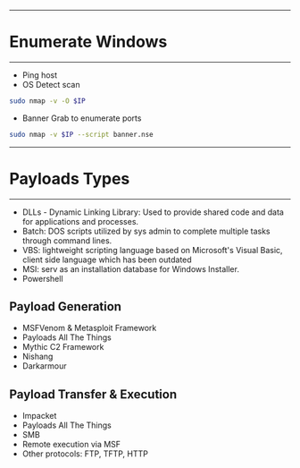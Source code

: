 ---------------
# Enumerate Windows 
-----------------------
- Ping host
- OS Detect scan
```bash
sudo nmap -v -O $IP
```
- Banner Grab to enumerate ports
```bash
sudo nmap -v $IP --script banner.nse
```

--------------------------
# Payloads Types
------------------------------
- DLLs - Dynamic Linking Library: Used to provide shared code and data for applications and processes.
- Batch: DOS scripts utilized by sys admin to complete multiple tasks through command lines.
- VBS: lightweight scripting language based on Microsoft's Visual Basic, client side language which has been outdated
- MSI: serv as an installation database for Windows Installer. 
- Powershell

## Payload Generation
- MSFVenom & Metasploit Framework
- Payloads All The Things
- Mythic C2 Framework
- Nishang
- Darkarmour

## Payload Transfer & Execution
- Impacket
- Payloads All The Things
- SMB
- Remote execution via MSF
- Other protocols: FTP, TFTP, HTTP